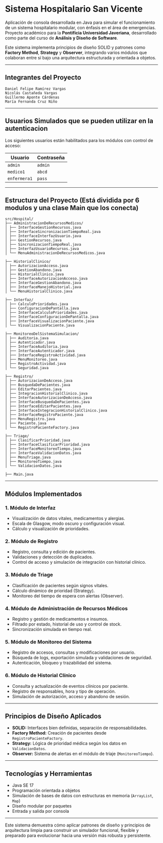 # Sistema Hospitalario San Vicente

Aplicación de consola desarrollada en Java para simular el funcionamiento de un sistema hospitalario modular, con énfasis en el área de emergencias. Proyecto académico para la **Pontificia Universidad Javeriana**, desarrollado como parte del curso de **Análisis y Diseño de Software**.

Este sistema implementa principios de diseño SOLID y patrones como **Factory Method**, **Strategy** y **Observer**, integrando varios módulos que colaboran entre sí bajo una arquitectura estructurada y orientada a objetos.

---

## Integrantes del Proyecto
```
Daniel Felipe Ramírez Vargas
Nicolás Castañeda Vargas
Guillermo Aponte Cárdenas
María Fernanda Cruz Niño
```


---

## Usuarios Simulados que se pueden utilizar en la autenticacion

Los siguientes usuarios están habilitados para los módulos con control de acceso:

| Usuario      | Contraseña |
|--------------|------------|
| `admin`      | `admin`    |
| `medico1`    | `abcd`     |
| `enfermera1` | `pass`     |

---

## Estructura del Proyecto (Está dividida por 6 modulos y una clase Main que los conecta)
 ```
src/Hospital/
├── AdministracionDeRecursosMedicos/
│ ├── InterfaceGestionRecursos.java
│ ├── InterfaceSincronizacionTiempoReal.java
│ ├── InterfaceInterfazUsuario.java
│ ├── GestionRecursos.java
│ ├── SincronizacionTiempoReal.java
│ ├── InterfazUsuarioRecursos.java
│ └── MenuAdministracionDeRecursosMedicos.java

├── HistorialClinico/
│ ├── AutorizacionAcceso.java
│ ├── GestionAbandono.java
│ ├── HistorialClinico.java
│ ├── InterfaceAutorizacionAcceso.java
│ ├── InterfaceGestionAbandono.java
│ ├── InterfaceManejoHistorial.java
│ └── MenuHistorialClinico.java

├── Interfaz/
│ ├── CalculoPrioridades.java
│ ├── ConfiguracionDePantalla.java
│ ├── InterfaceCalculoPrioridades.java
│ ├── InterfaceConfiguracionDePantalla.java
│ ├── InterfaceVisualizacionPaciente.java
│ └── VisualizacionPaciente.java

├── MonitoreoDelSistemaSimulacion/
│ ├── Auditoria.java
│ ├── Autenticador.java
│ ├── InterfaceAuditoria.java
│ ├── InterfaceAutenticador.java
│ ├── InterfaceRegistroActividad.java
│ ├── MenuMonitoreo.java
│ ├── RegistroActividad.java
│ └── Seguridad.java

├── Registro/
│ ├── AutorizacionDeAcceso.java
│ ├── BusquedaDePacientes.java
│ ├── EditarPacientes.java
│ ├── IntegracionHistorialClinico.java
│ ├── InterfaceAutorizacionDeAcceso.java
│ ├── InterfaceBusquedaDePacientes.java
│ ├── InterfaceEditarPacientes.java
│ ├── InterfaceIntegracionHistorialClinico.java
│ ├── InterfaceRegistroPaciente.java
│ ├── MenuRegistro.java
│ ├── Paciente.java
│ └── RegistroPacienteFactory.java

├── Triage/
│ ├── ClasificarPrioridad.java
│ ├── InterfaceClasificarPrioridad.java
│ ├── InterfaceMonitoreoTiempo.java
│ ├── InterfaceValidacionDatos.java
│ ├── MenuTriage.java
│ ├── MonitoreoTiempo.java
│ └── ValidacionDatos.java

├── Main.java
 ```

---

## Módulos Implementados

### 1. Módulo de Interfaz
- Visualización de datos vitales, medicamentos y alergias.
- Escala de Glasgow, modo oscuro y configuración visual.
- Cálculo y visualización de prioridades.

### 2. Módulo de Registro
- Registro, consulta y edición de pacientes.
- Validaciones y detección de duplicados.
- Control de acceso y simulación de integración con historial clínico.

### 3. Módulo de Triage
- Clasificación de pacientes según signos vitales.
- Cálculo dinámico de prioridad (Strategy).
- Monitoreo del tiempo de espera con alertas (Observer).

### 4. Módulo de Administración de Recursos Médicos
- Registro y gestión de medicamentos e insumos.
- Filtrado por estado, historial de uso y control de stock.
- Sincronización simulada en tiempo real.

### 5. Módulo de Monitoreo del Sistema
- Registro de accesos, consultas y modificaciones por usuario.
- Búsqueda de logs, exportación simulada y validaciones de seguridad.
- Autenticación, bloqueo y trazabilidad del sistema.

### 6. Módulo de Historial Clínico
- Consulta y actualización de eventos clínicos por paciente.
- Registro de responsables, hora y tipo de operación.
- Simulación de autorización, acceso y abandono de sesión.

---

## Principios de Diseño Aplicados

- **SOLID:** Interfaces bien definidas, separación de responsabilidades.
- **Factory Method:** Creación de pacientes desde `RegistroPacienteFactory`.
- **Strategy:** Lógica de prioridad médica según los datos en `ValidacionDatos`.
- **Observer:** Sistema de alertas en el módulo de triaje (`MonitoreoTiempo`).

---

## Tecnologías y Herramientas

- Java SE 17
- Programación orientada a objetos
- Simulación de bases de datos con estructuras en memoria (`ArrayList`, `Map`)
- Diseño modular por paquetes
- Entrada y salida por consola

---

Este sistema demuestra cómo aplicar patrones de diseño y principios de arquitectura limpia para construir un simulador funcional, flexible y preparado para evolucionar hacia una versión más robusta y persistente.


